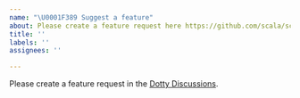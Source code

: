 ```yaml
---
name: "\U0001F389 Suggest a feature"
about: Please create a feature request here https://github.com/scala/scala3/discussions/new?category=feature-requests
title: ''
labels: ''
assignees: ''

---
```


Please create a feature request in the [Dotty Discussions](https://github.com/scala/scala3/discussions/new?category=feature-requests).
